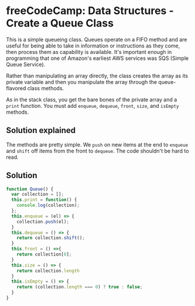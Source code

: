 # freeCodeCamp: Data Structures - Create a Queue Class

This is a simple queueing class. Queues operate on a FIFO method and are useful for being able to take in information or instructions as they come, then process them as capability is available. It's important enough in programming that one of Amazon's earliest AWS services was SQS (Simple Queue Service).

Rather than manipulating an array directly, the class creates the array as its private variable and then you manipulate the array through the queue-flavored class methods. 

As in the stack class, you get the bare bones of the private array and a `print` function. You must add `enqueue`, `dequeue`, `front`, `size`, and `isEmpty` methods.

## Solution explained

The methods are pretty simple. We `push` on new items at the end to `enqueue` and `shift` off items from the front to `dequeue`. The code shouldn't be hard to read.

## Solution

```javascript
function Queue() {
  var collection = [];
  this.print = function() {
    console.log(collection);
  };
  this.enqueue = (el) => {
    collection.push(el);
  }
  this.dequeue = () => {
    return collection.shift();
  }
  this.front = () =>{
    return collection[0];
  }
  this.size = () => {
    return collection.length
  }
  this.isEmpty = () => {
    return (collection.length === 0) ? true : false;
  }
}
```